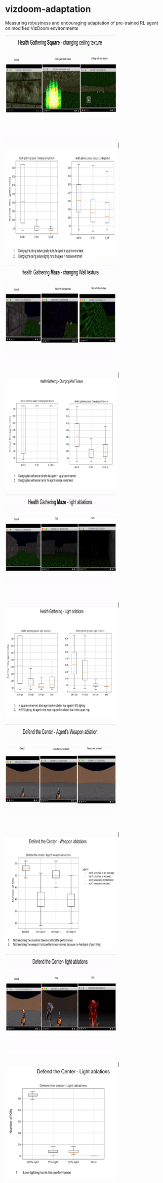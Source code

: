 # vizdoom-adaptation

Measuring robustness and encouraging adaptation of pre-trained RL agent on modified VizDoom environments

<img src="media/ceil.gif" width="360" height="360">  |   <img src="media/ceil_plot.png" width="360" height="360">

<img src="media/wall.gif" width="360" height="360">  |   <img src="media/wall_plot.png" width="360" height="360">

<img src="media/hm_light.gif" width="360" height="360">  |   <img src="media/hm_light_plot.png" width="360" height="360">

<img src="media/wp.gif" width="360" height="360">  |   <img src="media/wp_plot.png" width="360" height="360">

<img src="media/wp_light.gif" width="360" height="360">  |   <img src="media/wp_light_plot.png" width="360" height="360">
